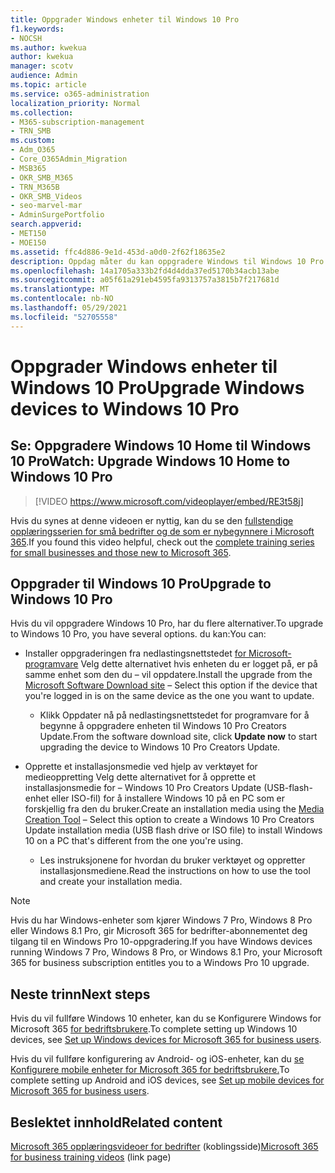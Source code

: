```yaml
---
title: Oppgrader Windows enheter til Windows 10 Pro
f1.keywords:
- NOCSH
ms.author: kwekua
author: kwekua
manager: scotv
audience: Admin
ms.topic: article
ms.service: o365-administration
localization_priority: Normal
ms.collection:
- M365-subscription-management
- TRN_SMB
ms.custom:
- Adm_O365
- Core_O365Admin_Migration
- MSB365
- OKR_SMB_M365
- TRN_M365B
- OKR_SMB_Videos
- seo-marvel-mar
- AdminSurgePortfolio
search.appverid:
- MET150
- MOE150
ms.assetid: ffc4d886-9e1d-453d-a0d0-2f62f18635e2
description: Oppdag måter du kan oppgradere Windows til Windows 10 Pro bruke mer avanserte funksjoner for sikkerhet og bedriftsnettverk.
ms.openlocfilehash: 14a1705a333b2fd4d4dda37ed5170b34acb13abe
ms.sourcegitcommit: a05f61a291eb4595fa9313757a3815b7f217681d
ms.translationtype: MT
ms.contentlocale: nb-NO
ms.lasthandoff: 05/29/2021
ms.locfileid: "52705558"
---
```

# <a name="upgrade-windows-devices-to-windows-10-pro"></a><span data-ttu-id="bb691-103">Oppgrader Windows enheter til Windows 10 Pro</span><span class="sxs-lookup"><span data-stu-id="bb691-103">Upgrade Windows devices to Windows 10 Pro</span></span>

## <a name="watch-upgrade-windows-10-home-to-windows-10-pro"></a><span data-ttu-id="bb691-104">Se: Oppgradere Windows 10 Home til Windows 10 Pro</span><span class="sxs-lookup"><span data-stu-id="bb691-104">Watch: Upgrade Windows 10 Home to Windows 10 Pro</span></span>

> [!VIDEO https://www.microsoft.com/videoplayer/embed/RE3t58j] 

<span data-ttu-id="bb691-105">Hvis du synes at denne videoen er nyttig, kan du se den [fullstendige opplæringsserien for små bedrifter og de som er nybegynnere i Microsoft 365](../business-video/index.yml).</span><span class="sxs-lookup"><span data-stu-id="bb691-105">If you found this video helpful, check out the [complete training series for small businesses and those new to Microsoft 365](../business-video/index.yml).</span></span>

## <a name="upgrade-to-windows-10-pro"></a><span data-ttu-id="bb691-106">Oppgrader til Windows 10 Pro</span><span class="sxs-lookup"><span data-stu-id="bb691-106">Upgrade to Windows 10 Pro</span></span>
  
<span data-ttu-id="bb691-107">Hvis du vil oppgradere Windows 10 Pro, har du flere alternativer.</span><span class="sxs-lookup"><span data-stu-id="bb691-107">To upgrade to Windows 10 Pro, you have several options.</span></span> <span data-ttu-id="bb691-108">du kan:</span><span class="sxs-lookup"><span data-stu-id="bb691-108">You can:</span></span>
    
- <span data-ttu-id="bb691-109">Installer oppgraderingen fra nedlastingsnettstedet [for Microsoft-programvare](https://go.microsoft.com/fwlink/?LinkID=836951 ) Velg dette alternativet hvis enheten du er logget på, er på samme enhet som den du &ndash; vil oppdatere.</span><span class="sxs-lookup"><span data-stu-id="bb691-109">Install the upgrade from the [Microsoft Software Download site](https://go.microsoft.com/fwlink/?LinkID=836951 ) &ndash; Select this option if the device that you're logged in is on the same device as the one you want to update.</span></span> 

    - <span data-ttu-id="bb691-110">Klikk Oppdater nå på  nedlastingsnettstedet for programvare for å begynne å oppgradere enheten til Windows 10 Pro Creators Update.</span><span class="sxs-lookup"><span data-stu-id="bb691-110">From the software download site, click **Update now** to start upgrading the device to Windows 10 Pro Creators Update.</span></span> 
    
- <span data-ttu-id="bb691-111">Opprette et installasjonsmedie [](https://go.microsoft.com/fwlink/?LinkID=836960) ved hjelp av verktøyet for medieoppretting Velg dette alternativet for å opprette et installasjonsmedie for &ndash; Windows 10 Pro Creators Update (USB-flash-enhet eller ISO-fil) for å installere Windows 10 på en PC som er forskjellig fra den du bruker.</span><span class="sxs-lookup"><span data-stu-id="bb691-111">Create an installation media using the [Media Creation Tool](https://go.microsoft.com/fwlink/?LinkID=836960) &ndash; Select this option to create a Windows 10 Pro Creators Update installation media (USB flash drive or ISO file) to install Windows 10 on a PC that's different from the one you're using.</span></span>

    - <span data-ttu-id="bb691-112">Les instruksjonene for hvordan du bruker verktøyet og oppretter installasjonsmediene.</span><span class="sxs-lookup"><span data-stu-id="bb691-112">Read the instructions on how to use the tool and create your installation media.</span></span> 

> [!NOTE]
> <span data-ttu-id="bb691-113">Hvis du har Windows-enheter som kjører Windows 7 Pro, Windows 8 Pro eller Windows 8.1 Pro, gir Microsoft 365 for bedrifter-abonnementet deg tilgang til en Windows Pro 10-oppgradering.</span><span class="sxs-lookup"><span data-stu-id="bb691-113">If you have Windows devices running Windows 7 Pro, Windows 8 Pro, or Windows 8.1 Pro, your Microsoft 365 for business subscription entitles you to a Windows Pro 10 upgrade.</span></span>
    
## <a name="next-steps"></a><span data-ttu-id="bb691-114">Neste trinn</span><span class="sxs-lookup"><span data-stu-id="bb691-114">Next steps</span></span>

<span data-ttu-id="bb691-115">Hvis du vil fullføre Windows 10 enheter, kan du se Konfigurere Windows for Microsoft 365 [for bedriftsbrukere](set-up-windows-devices.md).</span><span class="sxs-lookup"><span data-stu-id="bb691-115">To complete setting up Windows 10 devices, see [Set up Windows devices for Microsoft 365 for business users](set-up-windows-devices.md).</span></span> 
  
<span data-ttu-id="bb691-116">Hvis du vil fullføre konfigurering av Android- og iOS-enheter, kan du [se Konfigurere mobile enheter for Microsoft 365 for bedriftsbrukere.](set-up-mobile-devices.md)</span><span class="sxs-lookup"><span data-stu-id="bb691-116">To complete setting up Android and iOS devices, see [Set up mobile devices for Microsoft 365 for business users](set-up-mobile-devices.md).</span></span> 
  
## <a name="related-content"></a><span data-ttu-id="bb691-117">Beslektet innhold</span><span class="sxs-lookup"><span data-stu-id="bb691-117">Related content</span></span>

<span data-ttu-id="bb691-118">[Microsoft 365 opplæringsvideoer for bedrifter](../business-video/index.yml) (koblingsside)</span><span class="sxs-lookup"><span data-stu-id="bb691-118">[Microsoft 365 for business training videos](../business-video/index.yml) (link page)</span></span>
